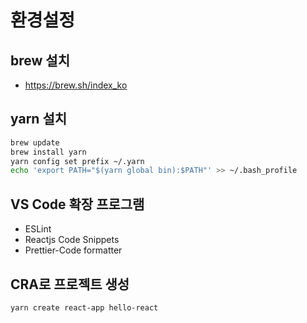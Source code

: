 # 환경설정

## brew 설치

- https://brew.sh/index_ko

## yarn 설치

```bash
brew update
brew install yarn
yarn config set prefix ~/.yarn
echo 'export PATH="$(yarn global bin):$PATH"' >> ~/.bash_profile
```

## VS Code 확장 프로그램

- ESLint
- Reactjs Code Snippets
- Prettier-Code formatter

## CRA로 프로젝트 생성

```bash
yarn create react-app hello-react
```


